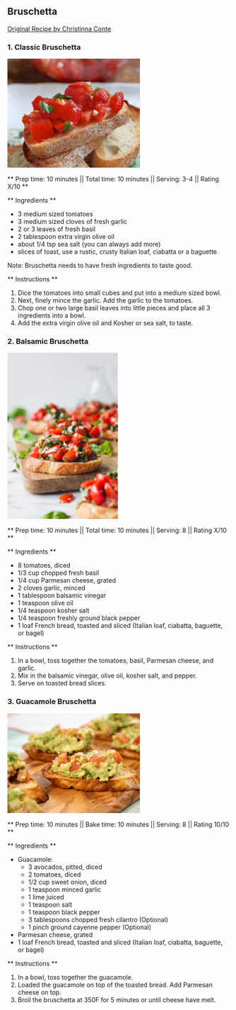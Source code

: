 ## Bruschetta

[Original Recipe by Christinna Conte](https://www.christinascucina.com/bruschettaill-even-tell-you-how-to/)


### 1. Classic Bruschetta

![Picture](../img/bruschetta.jpg)

** Prep time: 10 minutes || Total time: 10 minutes || Serving: 3-4 || Rating X/10 **

** Ingredients **

- 3 medium sized tomatoes
- 3 medium sized cloves of fresh garlic
- 2 or 3 leaves of fresh basil
- 2 tablespoon extra virgin olive oil
- about 1/4 tsp sea salt (you can always add more)
- slices of toast, use a rustic, crusty Italian loaf, ciabatta or a baguette

Note: Bruschetta needs to have fresh ingredients to taste good. 

** Instructions **

1. Dice the tomatoes into small cubes and put into a medium sized bowl.
2. Next, finely mince the garlic. Add the garlic to the tomatoes.
3. Chop one or two large basil leaves into little pieces and place all 3 ingredients into a bowl.
4. Add the extra virgin olive oil and Kosher or sea salt, to taste. 


### 2. Balsamic Bruschetta

![Picture](../img/balsamic_bruschetta.jpg)

** Prep time: 10 minutes || Total time: 10 minutes || Serving: 8 || Rating X/10 **

** Ingredients **

- 8 tomatoes, diced
- 1/3 cup chopped fresh basil
- 1/4 cup Parmesan cheese, grated
- 2 cloves garlic, minced
- 1 tablespoon balsamic vinegar
- 1 teaspoon olive oil
- 1/4 teaspoon kosher salt
- 1/4 teaspoon freshly ground black pepper
- 1 loaf French bread, toasted and sliced (Italian loaf, ciabatta, baguette, or bagel)

** Instructions **

1. In a bowl, toss together the tomatoes, basil, Parmesan cheese, and garlic. 
2. Mix in the balsamic vinegar, olive oil, kosher salt, and pepper. 
3. Serve on toasted bread slices.

### 3. Guacamole Bruschetta

![Picture](../img/guacamole_bruschetta.jpeg)

** Prep time: 10 minutes || Bake time: 10 minutes || Serving: 8 || Rating 10/10 **

** Ingredients **

- Guacamole: 
	- 3 avocados, pitted, diced
	- 2 tomatoes, diced
	- 1/2 cup sweet onion, diced
	- 1 teaspoon minced garlic
	- 1 lime juiced
	- 1 teaspoon salt
	- 1 teaspoon black pepper
	- 3 tablespoons chopped fresh cilantro (Optional)
	- 1 pinch ground cayenne pepper (Optional)
- Parmesan cheese, grated
- 1 loaf French bread, toasted and sliced (Italian loaf, ciabatta, baguette, or bagel)

** Instructions **

1. In a bowl, toss together the guacamole. 
2. Loaded the guacamole on top of the toasted bread. Add Parmesan cheese on top.
3. Broil the bruschetta at 350F for 5 minutes or until cheese have melt.

